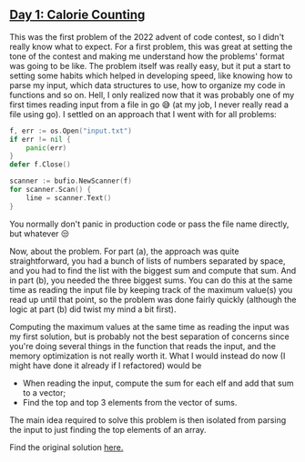 ## [Day 1: Calorie Counting](https://adventofcode.com/2022/day/1)

This was the first problem of the 2022 advent of code contest, so I didn't really know what to expect. For a first problem, this was great at setting the tone of the contest and making me understand how the problems' format was going to be like. The problem itself was really easy, but it put a start to setting some habits which helped in developing speed, like knowing how to parse my input, which data structures to use, how to organize my code in functions and so on. Hell, I only realized now that it was probably one of my first times reading input from a file in go 😅 (at my job, I never really read a file using go). I settled on an approach that I went with for all problems:

```go
f, err := os.Open("input.txt")
if err != nil {
    panic(err)
}
defer f.Close()

scanner := bufio.NewScanner(f)
for scanner.Scan() {
    line = scanner.Text()
}
```

You normally don't panic in production code or pass the file name directly, but whatever 😒

Now, about the problem. For part (a), the approach was quite straightforward, you had a bunch of lists of numbers separated by space, and you had to find the list with the biggest sum and compute that sum. And in part (b), you needed the three biggest sums. You can do this at the same time as reading the input file by keeping track of the maximum value(s) you read up until that point, so the problem was done fairly quickly (although the logic at part (b) did twist my mind a bit first).

Computing the maximum values at the same time as reading the input was my first solution, but is probably not the best separation of concerns since you're doing several things in the function that reads the input, and the memory optimization is not really worth it. What I would instead do now (I might have done it already if I refactored) would be

- When reading the input, compute the sum for each elf and add that sum to a vector;
- Find the top and top 3 elements from the vector of sums.

The main idea required to solve this problem is then isolated from parsing the input to just finding the top elements of an array.

Find the original solution [here.](https://github.com/Ozoniuss/Algorithms/commit/6cbdd80b44704428e2b01903a932e033295eb2a3)